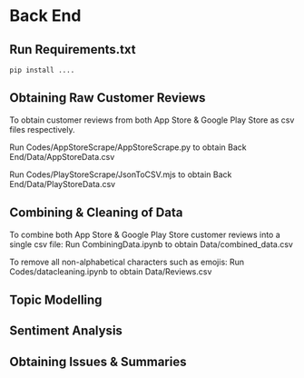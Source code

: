# Back End

## Run Requirements.txt
```
pip install ....
```

## Obtaining Raw Customer Reviews
To obtain customer reviews from both App Store & Google Play Store as csv files respectively. 

Run Codes/AppStoreScrape/AppStoreScrape.py to obtain Back End/Data/AppStoreData.csv

Run Codes/PlayStoreScrape/JsonToCSV.mjs to obtain Back End/Data/PlayStoreData.csv


## Combining & Cleaning of Data
To combine both App Store & Google Play Store customer reviews into a single csv file: 
Run CombiningData.ipynb to obtain Data/combined_data.csv

To remove all non-alphabetical characters such as emojis:
Run Codes/datacleaning.ipynb to obtain Data/Reviews.csv

## Topic Modelling

## Sentiment Analysis

## Obtaining Issues & Summaries 



